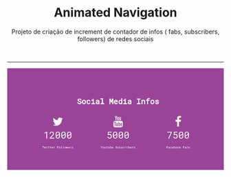 <h1 align="center"> Animated Navigation </h1>

<p align="center"> Projeto de criação de increment de contador de infos ( fabs, subscribers, followers) de redes sociais</p>

</br> <hr>

<p align = "center"><img src= "./.github/Incrementing Counter.png"></p>
